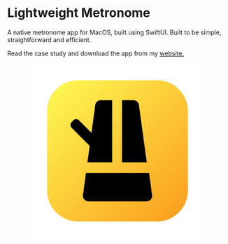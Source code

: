 #  Lightweight Metronome

A native metronome app for MacOS, built using SwiftUI. Built to be simple, straightforward and efficient. 

Read the case study and download the app from my [website.](https://robkokochak.com/projects/2-lightweight-metronome/)
<p align="center">
  <img src="app-screenshot2.PNG" width="400">
</p>

